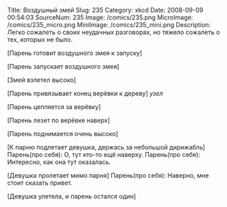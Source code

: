 Title: Воздушный змей 
Slug: 235 
Category: xkcd 
Date: 2008-09-09 00:54:03 
SourceNum: 235 
Image: /comics/235.png 
MicroImage: /comics/235_micro.png 
MiniImage: /comics/235_mini.png 
Description: Легко сожалеть о своих неудачных разговорах, но тяжело сожалеть о тех, которых не было. 

[Парень готовит воздушного змея к запуску]

[Парень запускает воздушного змея]

[Змей взлетел высоко]

[Парень привязывает конец верёвки к дереву]
*узел*

[Парень цепляется за верёвку]

[Парень лезет по верёвке наверх]

[Парень поднимается очень высоко]

[К парню подлетает девушка, держась за небольшой дирижабль]
Парень(про себя): О, тут кто-то ещё наверху.
Парень(про себя): Интересно, как она тут оказалась.

[Девушка пролетает мимо парня]
Парень(про себя): Наверно, мне стоит сказать привет.

[Девушка улетела, и парень остался один]